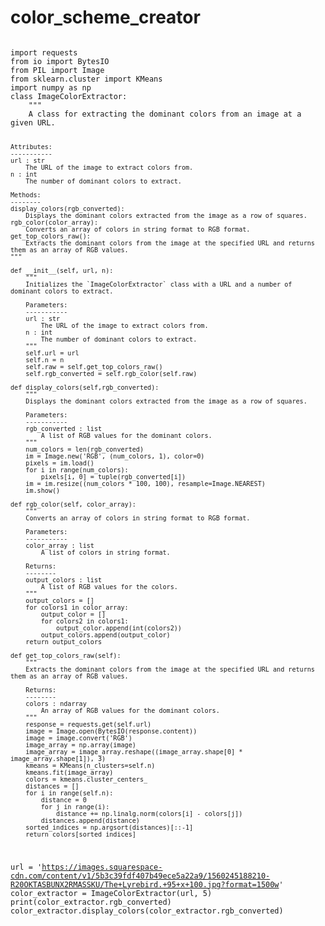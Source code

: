 # color_scheme_creator

<code>
import requests
from io import BytesIO
from PIL import Image
from sklearn.cluster import KMeans
import numpy as np
class ImageColorExtractor:
    """
    A class for extracting the dominant colors from an image at a given URL.

    Attributes:
    -----------
    url : str
        The URL of the image to extract colors from.
    n : int
        The number of dominant colors to extract.

    Methods:
    --------
    display_colors(rgb_converted):
        Displays the dominant colors extracted from the image as a row of squares.
    rgb_color(color_array):
        Converts an array of colors in string format to RGB format.
    get_top_colors_raw():
        Extracts the dominant colors from the image at the specified URL and returns them as an array of RGB values.
    """
    
    def __init__(self, url, n):
        """
        Initializes the `ImageColorExtractor` class with a URL and a number of dominant colors to extract.

        Parameters:
        -----------
        url : str
            The URL of the image to extract colors from.
        n : int
            The number of dominant colors to extract.
        """
        self.url = url
        self.n = n
        self.raw = self.get_top_colors_raw()
        self.rgb_converted = self.rgb_color(self.raw)

    def display_colors(self,rgb_converted):
        """
        Displays the dominant colors extracted from the image as a row of squares.

        Parameters:
        -----------
        rgb_converted : list
            A list of RGB values for the dominant colors.
        """
        num_colors = len(rgb_converted)
        im = Image.new('RGB', (num_colors, 1), color=0)
        pixels = im.load()
        for i in range(num_colors):
            pixels[i, 0] = tuple(rgb_converted[i])
        im = im.resize((num_colors * 100, 100), resample=Image.NEAREST)
        im.show()

    def rgb_color(self, color_array):
        """
        Converts an array of colors in string format to RGB format.

        Parameters:
        -----------
        color_array : list
            A list of colors in string format.

        Returns:
        --------
        output_colors : list
            A list of RGB values for the colors.
        """
        output_colors = []
        for colors1 in color_array:
            output_color = []
            for colors2 in colors1:
                output_color.append(int(colors2))
            output_colors.append(output_color)
        return output_colors

    def get_top_colors_raw(self):
        """
        Extracts the dominant colors from the image at the specified URL and returns them as an array of RGB values.

        Returns:
        --------
        colors : ndarray
            An array of RGB values for the dominant colors.
        """
        response = requests.get(self.url)
        image = Image.open(BytesIO(response.content))
        image = image.convert('RGB')
        image_array = np.array(image)
        image_array = image_array.reshape((image_array.shape[0] * image_array.shape[1]), 3)
        kmeans = KMeans(n_clusters=self.n)
        kmeans.fit(image_array)
        colors = kmeans.cluster_centers_
        distances = []
        for i in range(self.n):
            distance = 0
            for j in range(i):
                distance += np.linalg.norm(colors[i] - colors[j])
            distances.append(distance)
        sorted_indices = np.argsort(distances)[::-1]
        return colors[sorted_indices]
  
url = 'https://images.squarespace-cdn.com/content/v1/5b3c39fdf407b49ece5a22a9/1560245188210-R20OKTASBUNX2RMASSKU/The+Lyrebird.+95+x+100.jpg?format=1500w'
color_extractor = ImageColorExtractor(url, 5)
print(color_extractor.rgb_converted)
color_extractor.display_colors(color_extractor.rgb_converted)
 </code>
